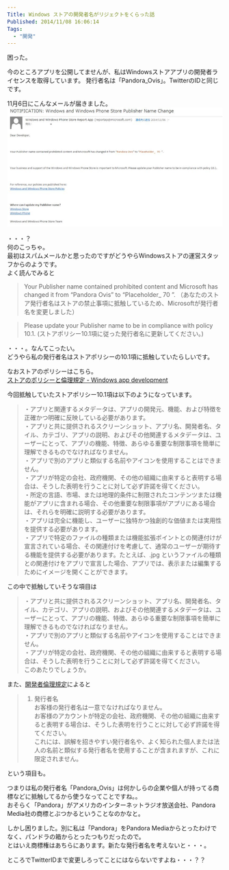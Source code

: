 ```yaml
---
Title: Windows ストアの開発者名がリジェクトをくらった話
Published: 2014/11/08 16:06:14
Tags:
  - "開発"
---
```

困った。


今のところアプリを公開してませんが、私はWindowsストアアプリの開発者ライセンスを取得しています。
発行者名は「Pandora_Ovis」。TwitterのIDと同じです。




11月6日にこんなメールが届きました。  
![](20141108154642.jpg) 

・・・？  
何のこっちゃ。  
最初はスパムメールかと思ったのですがどうやらWindowsストアの運営スタッフからのようです。  
よく読んでみると
> Your Publisher name contained prohibited content and Microsoft has changed it from “Pandora Ovis” to “Placeholder_ 70 ”.
> （あなたのストア発行者名はストアの禁止事項に抵触しているため、Microsoftが発行者名を変更しました）

> Please update your Publisher name to be in compliance with policy 10.1.
> (ストアポリシー10.1項に従った発行者名に更新してください。)

<!-- more -->

・・・。なんてこったい。  
どうやら私の発行者名はストアポリシーの10.1項に抵触していたらしいです。  

なおストアのポリシーはこちら。  
[ストアのポリシーと倫理規定 - Windows app development](http://msdn.microsoft.com/library/windows/apps/dn764939.aspx)

今回抵触していたストアポリシー10.1項は以下のようになっています。

> ・アプリと関連するメタデータは、アプリの開発元、機能、および特徴を正確かつ明確に反映している必要があります。  
> ・アプリと共に提供されるスクリーンショット、アプリ名、開発者名、タイル、カテゴリ、アプリの説明、およびその他関連するメタデータは、ユーザーにとって、アプリの機能、特徴、あらゆる重要な制限事項を簡単に理解できるものでなければなりません。  
> ・アプリで別のアプリと類似する名前やアイコンを使用することはできません。  
> ・アプリが特定の会社、政府機関、その他の組織に由来すると表明する場合は、そうした表明を行うことに対して必ず許諾を得てください。  
> ・所定の言語、市場、または地理的条件に制限されたコンテンツまたは機能がアプリに含まれる場合、その他重要な制限事項がアプリにある場合は、それらを明確に説明する必要があります。  
> ・アプリは完全に機能し、ユーザーに独特かつ独創的な価値または実用性を提供する必要があります。  
> ・アプリで特定のファイルの種類または機能拡張ポイントとの関連付けが宣言されている場合、その関連付けを考慮して、通常のユーザーが期待する機能を提供する必要があります。たとえば、.jpg というファイルの種類との関連付けをアプリで宣言した場合、アプリでは、表示または編集するためにイメージを開くことができます。

この中で抵触していそうな項目は
> ・アプリと共に提供されるスクリーンショット、アプリ名、開発者名、タイル、カテゴリ、アプリの説明、およびその他関連するメタデータは、ユーザーにとって、アプリの機能、特徴、あらゆる重要な制限事項を簡単に理解できるものでなければなりません。  
> ・アプリで別のアプリと類似する名前やアイコンを使用することはできません。  
> ・アプリが特定の会社、政府機関、その他の組織に由来すると表明する場合は、そうした表明を行うことに対して必ず許諾を得てください。  
このあたりでしょうか。  

また、[開発者倫理規定](http://msdn.microsoft.com/ja-JP/library/windows/apps/dn764941.aspx)によると
> 1. 発行者名  
> お客様の発行者名は一意でなければなりません。  
> お客様のアカウントが特定の会社、政府機関、その他の組織に由来すると表明する場合は、そうした表明を行うことに対して必ず許諾を得てください。  
> これには、誤解を招きやすい発行者名や、よく知られた個人または法人の名前と類似する発行者名を使用することが含まれますが、これに限定されません。  

という項目も。

つまりは私の発行者名「Pandora_Ovis」は何かしらの企業や個人が持ってる商標などに抵触してるから使うなってことですね。。  
おそらく「Pandora」がアメリカのインターネットラジオ放送会社、Pandora Media社の商標とぶつかるということなのかなと。  


しかし困りました。別に私は「Pandora」をPandora Mediaからとったわけでなく、パンドラの箱からとったつもりだったので。  
とはいえ商標権はあちらにあります。新たな発行者名を考えないと・・・。





ところでTwitterIDまで変更しろってことにはならないですよね・・・？？
